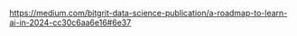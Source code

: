 https://medium.com/bitgrit-data-science-publication/a-roadmap-to-learn-ai-in-2024-cc30c6aa6e16#6e37

